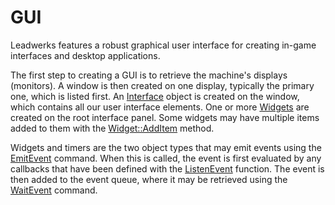 # GUI

Leadwerks features a robust graphical user interface for creating in-game interfaces and desktop applications.

The first step to creating a GUI is to retrieve the machine's displays (monitors). A window is then created on one display, typically the primary one, which is listed first. An [Interface](Interface.md) object is created on the window, which contains all our user interface elements. One or more [Widgets](Widget.md) are created on the root interface panel. Some widgets may have multiple items added to them with the [Widget::AddItem](Widget_AddItem.md) method.

Widgets and timers are the two object types that may emit events using the [EmitEvent](EmitEvent.md) command. When this is called, the event is first evaluated by any callbacks that have been defined with the [ListenEvent](ListenEvent.md) function. The event is then added to the event queue, where it may be retrieved using the [WaitEvent](WaitEvent.md) command.
